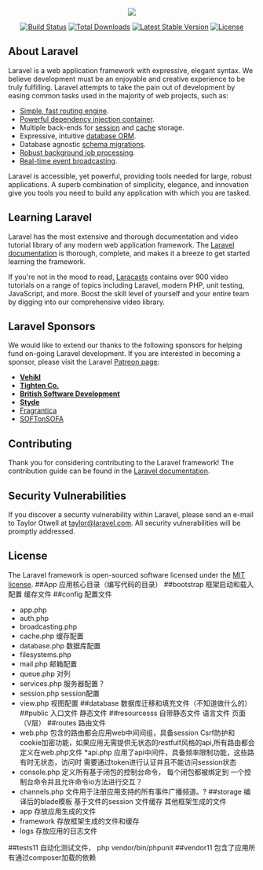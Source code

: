 <p align="center"><img src="https://laravel.com/assets/img/components/logo-laravel.svg"></p>

<p align="center">
<a href="https://travis-ci.org/laravel/framework"><img src="https://travis-ci.org/laravel/framework.svg" alt="Build Status"></a>
<a href="https://packagist.org/packages/laravel/framework"><img src="https://poser.pugx.org/laravel/framework/d/total.svg" alt="Total Downloads"></a>
<a href="https://packagist.org/packages/laravel/framework"><img src="https://poser.pugx.org/laravel/framework/v/stable.svg" alt="Latest Stable Version"></a>
<a href="https://packagist.org/packages/laravel/framework"><img src="https://poser.pugx.org/laravel/framework/license.svg" alt="License"></a>
</p>

## About Laravel

Laravel is a web application framework with expressive, elegant syntax. We believe development must be an enjoyable and creative experience to be truly fulfilling. Laravel attempts to take the pain out of development by easing common tasks used in the majority of web projects, such as:

- [Simple, fast routing engine](https://laravel.com/docs/routing).
- [Powerful dependency injection container](https://laravel.com/docs/container).
- Multiple back-ends for [session](https://laravel.com/docs/session) and [cache](https://laravel.com/docs/cache) storage.
- Expressive, intuitive [database ORM](https://laravel.com/docs/eloquent).
- Database agnostic [schema migrations](https://laravel.com/docs/migrations).
- [Robust background job processing](https://laravel.com/docs/queues).
- [Real-time event broadcasting](https://laravel.com/docs/broadcasting).

Laravel is accessible, yet powerful, providing tools needed for large, robust applications. A superb combination of simplicity, elegance, and innovation give you tools you need to build any application with which you are tasked.

## Learning Laravel

Laravel has the most extensive and thorough documentation and video tutorial library of any modern web application framework. The [Laravel documentation](https://laravel.com/docs) is thorough, complete, and makes it a breeze to get started learning the framework.

If you're not in the mood to read, [Laracasts](https://laracasts.com) contains over 900 video tutorials on a range of topics including Laravel, modern PHP, unit testing, JavaScript, and more. Boost the skill level of yourself and your entire team by digging into our comprehensive video library.

## Laravel Sponsors

We would like to extend our thanks to the following sponsors for helping fund on-going Laravel development. If you are interested in becoming a sponsor, please visit the Laravel [Patreon page](http://patreon.com/taylorotwell):

- **[Vehikl](http://vehikl.com)**
- **[Tighten Co.](https://tighten.co)**
- **[British Software Development](https://www.britishsoftware.co)**
- **[Styde](https://styde.net)**
- [Fragrantica](https://www.fragrantica.com)
- [SOFTonSOFA](https://softonsofa.com/)

## Contributing

Thank you for considering contributing to the Laravel framework! The contribution guide can be found in the [Laravel documentation](http://laravel.com/docs/contributions).

## Security Vulnerabilities

If you discover a security vulnerability within Laravel, please send an e-mail to Taylor Otwell at taylor@laravel.com. All security vulnerabilities will be promptly addressed.

## License

The Laravel framework is open-sourced software licensed under the [MIT license](http://opensource.org/licenses/MIT).
##App
应用核心目录（编写代码的目录）
##bootstrap
框架启动和载入配置 缓存文件
##config
配置文件
* app.php
* auth.php
* broadcasting.php
* cache.php 缓存配置
* database.php 数据库配置
* filesystems.php
* mail.php 邮箱配置
* queue.php 对列
* services.php 服务器配置？ 
* session.php session配置
* view.php 视图配置
##database
数据库迁移和填充文件（不知道做什么的）
##public 
入口文件 
静态文件
##resourcesss
自带静态文件 语言文件 页面（V层）
##routes
路由文件
* web.php 包含的路由都会应用web中间间组，具备session Csrf防护和cookie加密功能，如果应用无需提供无状态的restfulf风格的api,所有路由都会定义在web.php文件
*api.php 应用了api中间件，具备频率限制功能，这些路有时无状态，访问时
需要通过token进行认证并且不能访问session状态
* console.php 定义所有基于闭包的控制台命令， 每个闭包都被绑定到
一个控制台命令并且允许命令io方法进行交互？
* channels.php 文件用于注册应用支持的所有事件广播频道。?
##storage
编译后的blade模板 基于文件的session 文件缓存 其他框架生成的文件
* app 存放应用生成的文件
* framework 存放框架生成的文件和缓存
* logs 存放应用的日志文件

##tests11
自动化测试文件， php vendor/bin/phpunit
##vendor11
包含了应用所有通过composer加载的依赖
